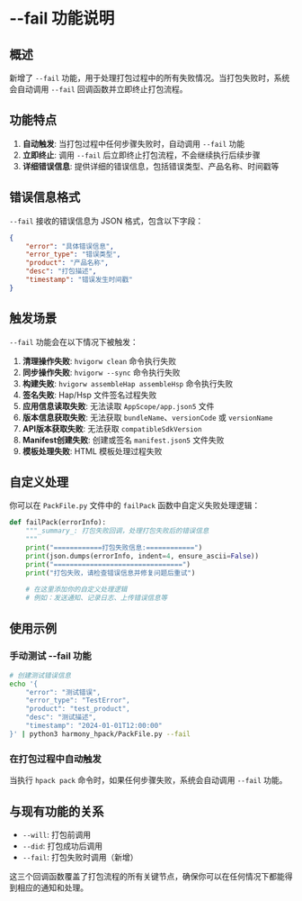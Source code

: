# --fail 功能说明

## 概述

新增了 `--fail` 功能，用于处理打包过程中的所有失败情况。当打包失败时，系统会自动调用 `--fail` 回调函数并立即终止打包流程。

## 功能特点

1. **自动触发**: 当打包过程中任何步骤失败时，自动调用 `--fail` 功能
2. **立即终止**: 调用 `--fail` 后立即终止打包流程，不会继续执行后续步骤
3. **详细错误信息**: 提供详细的错误信息，包括错误类型、产品名称、时间戳等

## 错误信息格式

`--fail` 接收的错误信息为 JSON 格式，包含以下字段：

```json
{
    "error": "具体错误信息",
    "error_type": "错误类型",
    "product": "产品名称",
    "desc": "打包描述",
    "timestamp": "错误发生时间戳"
}
```

## 触发场景

`--fail` 功能会在以下情况下被触发：

1. **清理操作失败**: `hvigorw clean` 命令执行失败
2. **同步操作失败**: `hvigorw --sync` 命令执行失败
3. **构建失败**: `hvigorw assembleHap assembleHsp` 命令执行失败
4. **签名失败**: Hap/Hsp 文件签名过程失败
5. **应用信息读取失败**: 无法读取 `AppScope/app.json5` 文件
6. **版本信息获取失败**: 无法获取 `bundleName`、`versionCode` 或 `versionName`
7. **API版本获取失败**: 无法获取 `compatibleSdkVersion`
8. **Manifest创建失败**: 创建或签名 `manifest.json5` 文件失败
9. **模板处理失败**: HTML 模板处理过程失败

## 自定义处理

你可以在 `PackFile.py` 文件中的 `failPack` 函数中自定义失败处理逻辑：

```python
def failPack(errorInfo):
    """_summary_: 打包失败回调，处理打包失败后的错误信息
    """
    print("============打包失败信息:============")
    print(json.dumps(errorInfo, indent=4, ensure_ascii=False))
    print("================================")
    print("打包失败，请检查错误信息并修复问题后重试")
    
    # 在这里添加你的自定义处理逻辑
    # 例如：发送通知、记录日志、上传错误信息等
```

## 使用示例

### 手动测试 --fail 功能

```bash
# 创建测试错误信息
echo '{
    "error": "测试错误",
    "error_type": "TestError",
    "product": "test_product",
    "desc": "测试描述",
    "timestamp": "2024-01-01T12:00:00"
}' | python3 harmony_hpack/PackFile.py --fail
```

### 在打包过程中自动触发

当执行 `hpack pack` 命令时，如果任何步骤失败，系统会自动调用 `--fail` 功能。

## 与现有功能的关系

- `--will`: 打包前调用
- `--did`: 打包成功后调用  
- `--fail`: 打包失败时调用（新增）

这三个回调函数覆盖了打包流程的所有关键节点，确保你可以在任何情况下都能得到相应的通知和处理。